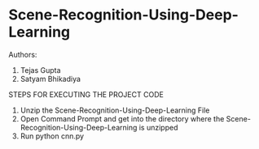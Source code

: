# Scene-Recognition-Using-Deep-Learning

Authors:
1. Tejas Gupta 
2. Satyam Bhikadiya


STEPS FOR EXECUTING THE PROJECT CODE
1. Unzip the Scene-Recognition-Using-Deep-Learning File
2. Open Command Prompt and get into the directory where the Scene-Recognition-Using-Deep-Learning is unzipped
3. Run python cnn.py  

